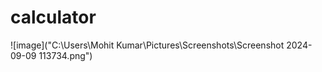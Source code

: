 # calculator
<!-- ![image](https://user-images.githubusercontent.com/100987193/222915134-245fdf2f-bf7b-46fe-ad2e-6f61eacd96b7.png) -->
![image]("C:\Users\Mohit Kumar\Pictures\Screenshots\Screenshot 2024-09-09 113734.png")